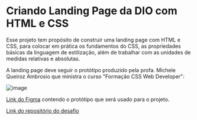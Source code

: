 # Criando Landing Page da DIO com HTML e CSS 

Esse projeto tem propósito de construir uma landing page com HTML e CSS, para colocar em prática os fundamentos do CSS, as propriedades básicas da linguagem de estilização, além de trabalhar com as unidades de medidas relativas e absolutas.

A landing page deve seguir o protótipo produzido pela profa. Michele Queiroz Ambrosio que ministra o curso "Formação CSS Web Developer":

![image](https://user-images.githubusercontent.com/55519539/183538055-6cce606c-7d1d-4d15-a4be-ffeb5b37c956.png)

[Link do Figma](https://www.figma.com/file/3PiokoJj9IhGDnNiWAJbz7/DIO---Desafio-01?node-id=2%3A6) contendo o protótipo que será usado para o projeto.

[Link do repositório do desafio](https://github.com/digitalinnovationone/trilha-css-desafio-01)

